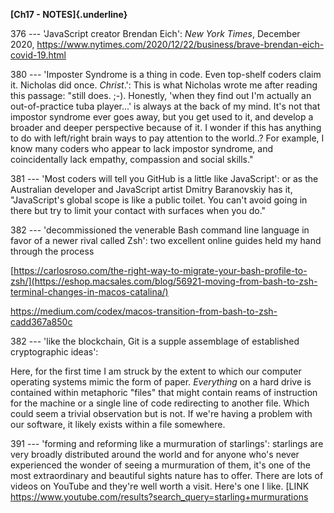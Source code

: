 **[Ch17 - NOTES]{.underline}**

376 --- 'JavaScript creator Brendan Eich': *New York Times*, December
2020,
<https://www.nytimes.com/2020/12/22/business/brave-brendan-eich-covid-19.html>

380 --- 'Imposter Syndrome is a thing in code. Even top-shelf coders
claim it. Nicholas did once. *Christ*.': This is what Nicholas wrote me
after reading this passage: "still does. ;-). Honestly, 'when they find
out I'm actually an out-of-practice tuba player\...' is always at the
back of my mind. It's not that impostor syndrome ever goes away, but you
get used to it, and develop a broader and deeper perspective because of
it. I wonder if this has anything to do with left/right brain ways to
pay attention to the world..? For example, I know many coders who appear
to lack impostor syndrome, and coincidentally lack empathy, compassion
and social skills."

381 --- 'Most coders will tell you GitHub is a little like JavaScript':
or as the Australian developer and JavaScript artist Dmitry Baranovskiy
has it, "JavaScript's global scope is like a public toilet. You can't
avoid going in there but try to limit your contact with surfaces when
you do."

382 --- 'decommissioned the venerable Bash command line language in
favor of a newer rival called Zsh': two excellent online guides held my
hand through the process

[https://carlosroso.com/the-right-way-to-migrate-your-bash-profile-to-zsh/](https://eshop.macsales.com/blog/56921-moving-from-bash-to-zsh-terminal-changes-in-macos-catalina/)

<https://medium.com/codex/macos-transition-from-bash-to-zsh-cadd367a850c>

382 --- 'like the blockchain, Git is a supple assemblage of established
cryptographic ideas':

Here, for the first time I am struck by the extent to which our computer
operating systems mimic the form of paper. *Everything* on a hard drive
is contained within metaphoric "files" that might contain reams of
instruction for the machine or a single line of code redirecting to
another file. Which could seem a trivial observation but is not. If
we're having a problem with our software, it likely exists within a file
somewhere.

391 --- 'forming and reforming like a murmuration of starlings':
starlings are very broadly distributed around the world and for anyone
who's never experienced the wonder of seeing a murmuration of them, it's
one of the most extraordinary and beautiful sights nature has to offer.
There are lots of videos on YouTube and they're well worth a visit.
Here's one I like. \[LINK
<https://www.youtube.com/results?search_query=starling+murmurations>
